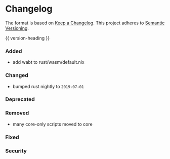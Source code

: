 # Changelog
The format is based on [Keep a Changelog](https://keepachangelog.com/en/1.0.0/).
This project adheres to [Semantic Versioning](https://semver.org/spec/v2.0.0.html).

{{ version-heading }}

### Added

- add wabt to rust/wasm/default.nix

### Changed

- bumped rust nightly to `2019-07-01`

### Deprecated

### Removed

- many core-only scripts moved to core

### Fixed

### Security
